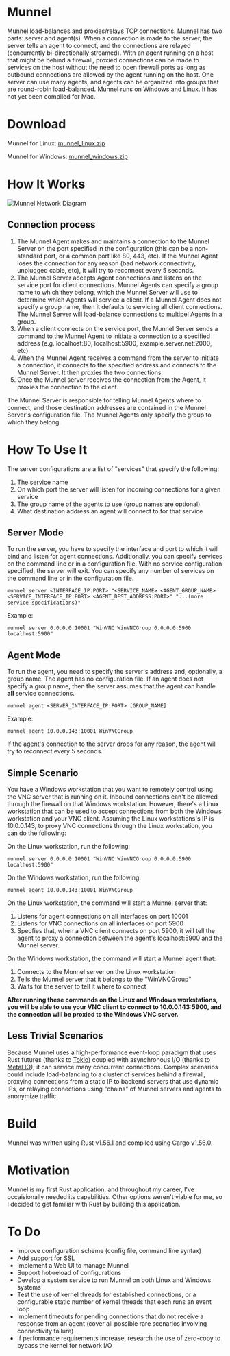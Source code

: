 # Munnel
Munnel load-balances and proxies/relays TCP connections. Munnel has two parts: server and agent(s). When a connection is made to the server, the server tells an agent to connect, and the connections are relayed (concurrently bi-directionally streamed). With an agent running on a host that might be behind a firewall, proxied connections can be made to services on the host without the need to open firewall ports as long as outbound connections are allowed by the agent running on the host. One server can use many agents, and agents can be organized into groups that are round-robin load-balanced. Munnel runs on Windows and Linux. It has not yet been compiled for Mac.
# Download
Munnel for Linux: [munnel_linux.zip](assets/release/munnel_linux.zip)

Munnel for Windows: [munnel_windows.zip](assets/release/munnel_windows.zip)
# How It Works
![Munnel Network Diagram](diagrams/munnel_connectivity.png)

## Connection process
1. The Munnel Agent makes and maintains a connection to the Munnel Server on the port specified in the configuration (this can be a non-standard port, or a common port like 80, 443, etc). If the Munnel Agent loses the connection for any reason (bad network connectivity, unplugged cable, etc), it will try to reconnect every 5 seconds.
2. The Munnel Server accepts Agent connections and listens on the service port for client connections. Munnel Agents can specify a group name to which they belong, which the Munnel Server will use to determine which Agents will service a client. If a Munnel Agent does not specify a group name, then it defaults to servicing all client connections. The Munnel Server will load-balance connections to multipel Agents in a group.
3. When a client connects on the service port, the Munnel Server sends a command to the Munnel Agent to initiate a connection to a specified address (e.g. localhost:80, localhost:5900, example.server.net:2000, etc). 
4. When the Munnel Agent receives a command from the server to initiate a connection, it connects to the specified address and connects to the Munnel Server. It then proxies the two connections.
5. Once the Munnel server receives the connection from the Agent, it proxies the connection to the client.

The Munnel Server is responsible for telling Munnel Agents where to connect, and those destination addresses are contained in the Munnel Server's configuration file. The Munnel Agents only specify the group to which they belong.

# How To Use It
The server configurations are a list of "services" that specify the following:
1. The service name
2. On which port the server will listen for incoming connections for a given service
3. The group name of the agents to use (group names are optional)
4. What destination address an agent will connect to for that service

## Server Mode
To run the server, you have to specify the interface and port to which it will bind and listen for agent connections. Additionally, you can specify services on the command line or in a configuration file. With no service configuration specified, the server will exit. You can specify any number of services on the command line or in the configuration file.
```shell
munnel server <INTERFACE_IP:PORT> "<SERVICE_NAME> <AGENT_GROUP_NAME> <SERVICE_INTERFACE_IP:PORT> <AGENT_DEST_ADDRESS:PORT>" "...(more service specifications)"
```
Example:
```shell
munnel server 0.0.0.0:10001 "WinVNC WinVNCGroup 0.0.0.0:5900 localhost:5900"
```

## Agent Mode
To run the agent, you need to specify the server's address and, optionally, a group name. The agent has no configuration file. 
If an agent does not specify a group name, then the server assumes that the agent can handle **all** service connections.
```shell
munnel agent <SERVER_INTERFACE_IP:PORT> [GROUP_NAME]
```
Example:
```shell
munnel agent 10.0.0.143:10001 WinVNCGroup
```
If the agent's connection to the server drops for any reason, the agent will try to reconnect every 5 seconds.
## Simple Scenario
You have a Windows workstation that you want to remotely control using the VNC server that is running on it. Inbound connections can't be allowed through the firewall on that Windows workstation. However, there's a Linux workstation that can be used to accept connections from both the Windows workstation and your VNC client. Assuming the Linux workstations's IP is 10.0.0.143, to proxy VNC connections through the Linux workstation, you can do the following:

On the Linux workstation, run the following:
```shell
munnel server 0.0.0.0:10001 "WinVNC WinVNCGroup 0.0.0.0:5900 localhost:5900"
```
On the Windows workstation, run the following:
```shell
munnel agent 10.0.0.143:10001 WinVNCGroup
```

On the Linux workstation, the command will start a Munnel server that:
1. Listens for agent connections on all interfaces on port 10001
2. Listens for VNC connections on all interfaces on port 5900
3. Specfies that, when a VNC client connects on port 5900, it will tell the agent to proxy a connection between the agent's localhost:5900 and the Munnel server.

On the Windows workstation, the command will start a Munnel agent that:
1. Connects to the Munnel server on the Linux workstation
2. Tells the Munnel server that it belongs to the "WinVNCGroup"
3. Waits for the server to tell it where to connect 

**After running these commands on the Linux and Windows workstations, you will be able to use your VNC client to connect to 10.0.0.143:5900, and the connection will be proxied to the Windows VNC server.**

## Less Trivial Scenarios
Because Munnel uses a high-performance event-loop paradigm that uses Rust futures  (thanks to [Tokio](https://github.com/tokio-rs/tokio)) coupled with asynchronous I/O (thanks to [Metal IO](https://github.com/tokio-rs/mio)), it can service many concurrent connections. Complex scenarios could include load-balancing to a cluster of services behind a firewall, proxying connections from a static IP to backend servers that use dynamic IPs, or relaying connections using "chains" of Munnel servers and agents to anonymize traffic.
# Build
Munnel was written using Rust v1.56.1 and compiled using Cargo v1.56.0.
# Motivation
Munnel is my first Rust application, and throughout my career, I've occaisionally needed its capabilities. Other options weren't viable for me, so I decided to get familiar with Rust by building this application.
# To Do
- Improve configuration scheme (config file, command line syntax)
- Add support for SSL
- Implement a Web UI to manage Munnel
- Support hot-reload of configurations
- Develop a system service to run Munnel on both Linux and Windows systems
- Test the use of kernel threads for established connections, or a configurable static number of kernel threads that each runs an event loop
- Implement timeouts for pending connections that do not receive a response from an agent (cover all possible rare scenarios involving connectivity failure)
- If performance requirements increase, research the use of zero-copy to bypass the kernel for network I/O

